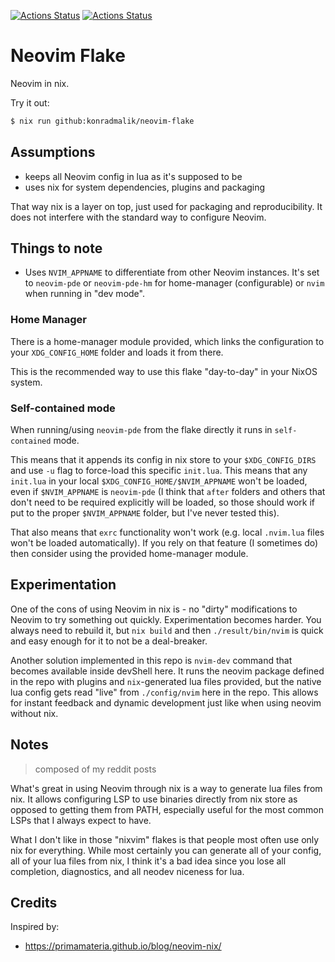 [![Actions Status](https://github.com/konradmalik/neovim-flake/actions/workflows/linux.yml/badge.svg)](https://github.com/konradmalik/neovim-flake/actions)
[![Actions Status](https://github.com/konradmalik/neovim-flake/actions/workflows/darwin.yml/badge.svg)](https://github.com/konradmalik/neovim-flake/actions)

# Neovim Flake

Neovim in nix.

Try it out:

```bash
$ nix run github:konradmalik/neovim-flake
```

## Assumptions

-   keeps all Neovim config in lua as it's supposed to be
-   uses nix for system dependencies, plugins and packaging

That way nix is a layer on top, just used for packaging and reproducibility. It does not interfere with the standard way
to configure Neovim.

## Things to note

-   Uses `NVIM_APPNAME` to differentiate from other Neovim instances. It's set to `neovim-pde` or `neovim-pde-hm` for
    home-manager (configurable) or `nvim` when running in "dev mode".

### Home Manager

There is a home-manager module provided, which links the configuration to your `XDG_CONFIG_HOME` folder and loads it from there.

This is the recommended way to use this flake "day-to-day" in your NixOS system.

### Self-contained mode

When running/using `neovim-pde` from the flake directly it runs in `self-contained` mode.

This means that it appends its config in nix store to your `$XDG_CONFIG_DIRS` and use `-u` flag to force-load this specific `init.lua`.
This means that any `init.lua` in your local `$XDG_CONFIG_HOME/$NVIM_APPNAME` won't be loaded, even if `$NVIM_APPNAME` is `neovim-pde`
(I think that `after` folders and others that don't need to be required explicitly will be loaded, so those should work if put to the proper `$NVIM_APPNAME` folder, but I've never tested this).

That also means that `exrc` functionality won't work (e.g. local `.nvim.lua` files won't be loaded automatically).
If you rely on that feature (I sometimes do) then consider using the provided home-manager module.

## Experimentation

One of the cons of using Neovim in nix is - no "dirty" modifications to Neovim to try something out quickly. Experimentation becomes harder.
You always need to rebuild it, but `nix build` and then `./result/bin/nvim` is quick and easy enough for it to not be a deal-breaker.

Another solution implemented in this repo is `nvim-dev` command that becomes available inside devShell here.
It runs the neovim package defined in the repo with plugins and `nix`-generated lua files provided, but the native lua
config gets read "live" from `./config/nvim` here in the repo. This allows for instant feedback and dynamic
development just like when using neovim without nix.

## Notes

> composed of my reddit posts

What's great in using Neovim through nix is a way to generate lua files from nix. It allows configuring LSP to use binaries directly from nix store as opposed to getting them from PATH, especially useful for the most common LSPs that I always expect to have.

What I don't like in those "nixvim" flakes is that people most often use only nix for everything. While most certainly you can generate all of your config, all of your lua files from nix, I think it's a bad idea since you lose all completion, diagnostics, and all neodev niceness for lua.

## Credits

Inspired by:

-   https://primamateria.github.io/blog/neovim-nix/
